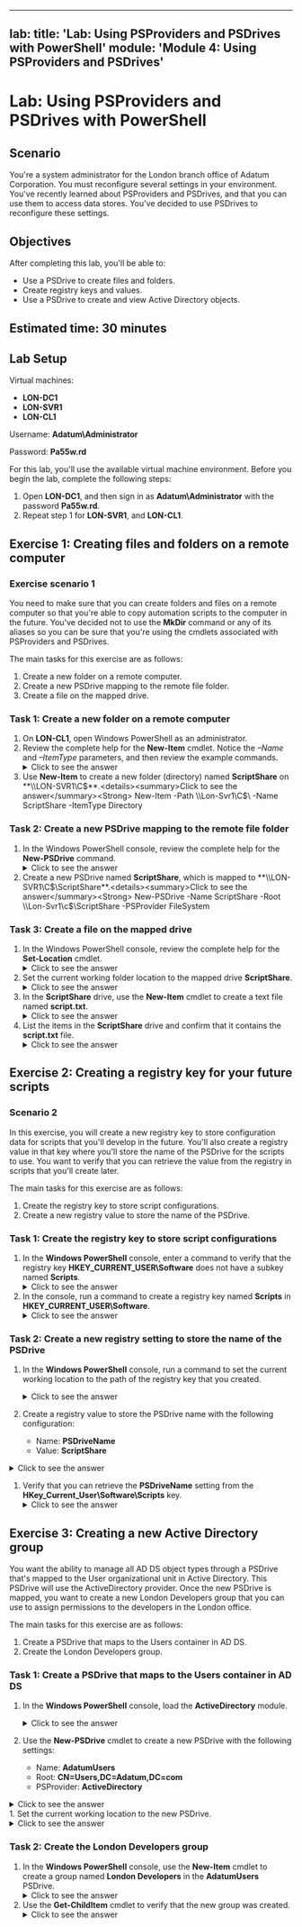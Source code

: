<!-- <details><summary>Click to see the answer</summary><Strong> REPLACEME </Strong></details> -->

---
lab:
    title: 'Lab: Using PSProviders and PSDrives with PowerShell'
    module: 'Module 4: Using PSProviders and PSDrives'
---

# Lab: Using PSProviders and PSDrives with PowerShell

## Scenario

You're a system administrator for the London branch office of Adatum Corporation. You must reconfigure several settings in your environment. You've recently learned about PSProviders and PSDrives, and that you can use them to access data stores. You've decided to use PSDrives to reconfigure these settings.

## Objectives

After completing this lab, you'll be able to:

- Use a PSDrive to create files and folders.
- Create registry keys and values.
- Use a PSDrive to create and view Active Directory objects.

## Estimated time: 30 minutes

## Lab Setup

Virtual machines:

- **LON-DC1**
- **LON-SVR1**
- **LON-CL1**

Username: **Adatum\\Administrator**

Password: **Pa55w.rd**

For this lab, you'll use the available virtual machine environment. Before you begin the lab, complete the following steps:

1. Open **LON-DC1**, and then sign in as **Adatum\\Administrator** with the password **Pa55w.rd**.
1. Repeat step 1 for **LON-SVR1**, and **LON-CL1**.

## Exercise 1: Creating files and folders on a remote computer

### Exercise scenario 1

You need to make sure that you can create folders and files on a remote computer so that you're able to copy automation scripts to the computer in the future. You've decided not to use the **MkDir** command or any of its aliases so you can be sure that you're using the cmdlets associated with PSProviders and PSDrives.

The main tasks for this exercise are as follows:

1. Create a new folder on a remote computer.
1. Create a new PSDrive mapping to the remote file folder.
1. Create a file on the mapped drive.

### Task 1: Create a new folder on a remote computer

1. On **LON-CL1**, open Windows PowerShell as an administrator.
1. Review the complete help for the **New-Item** cmdlet. Notice the *–Name* and *–ItemType* parameters, and then review the example commands. <details><summary>Click to see the answer</summary><Strong> Get-Help New-Item -ShowWindow </Strong></details>
1. Use **New-Item** to create a new folder (directory) named **ScriptShare** on **\\\LON-SVR1\C$**.<details><summary>Click to see the answer</summary><Strong> New-Item -Path \\Lon-Svr1\C$\ -Name ScriptShare -ItemType Directory </Strong></details>

### Task 2: Create a new PSDrive mapping to the remote file folder

1. In the Windows PowerShell console, review the complete help for the **New-PSDrive** command.<details><summary>Click to see the answer</summary><Strong> Get-Help New-PSDrive -ShowWindow </Strong></details>
1. Create a new PSDrive named **ScriptShare**, which is mapped to **\\\LON-SVR1\C$\ScriptShare**.<details><summary>Click to see the answer</summary><Strong> New-PSDrive -Name ScriptShare -Root \\Lon-Svr1\c$\ScriptShare -PSProvider FileSystem </Strong></details>

### Task 3: Create a file on the mapped drive

1. In the Windows PowerShell console, review the complete help for the **Set-Location** cmdlet.<details><summary>Click to see the answer</summary><Strong> Get-Help Set-Location -ShowWindow </Strong></details>
1. Set the current working folder location to the mapped drive **ScriptShare**.<details><summary>Click to see the answer</summary><Strong> Set-Location ScriptShare: </Strong></details>
1. In the **ScriptShare** drive, use the **New-Item** cmdlet to create a text file named **script.txt**.<details><summary>Click to see the answer</summary><Strong> New-Item script.txt </Strong></details>
1. List the items in the **ScriptShare** drive and confirm that it contains the **script.txt** file.<details><summary>Click to see the answer</summary><Strong> Get-ChildItem </Strong></details>

## Exercise 2: Creating a registry key for your future scripts

### Scenario 2

In this exercise, you will create a new registry key to store configuration data for scripts that you'll develop in the future. You'll also create a registry value in that key where you'll store the name of the PSDrive for the scripts to use. You want to verify that you can retrieve the value from the registry in scripts that you'll create later.

The main tasks for this exercise are as follows:

1. Create the registry key to store script configurations.
1. Create a new registry value to store the name of the PSDrive.

### Task 1: Create the registry key to store script configurations

1. In the **Windows PowerShell** console, enter a command to verify that the registry key **HKEY_CURRENT_USER\Software** does not have a subkey named **Scripts**.<details><summary>Click to see the answer</summary><Strong> Get-ChildItem -Path HKCU:\Software </Strong></details>
1. In the console, run a command to create a registry key named **Scripts** in **HKEY_CURRENT_USER\Software**.<details><summary>Click to see the answer</summary><Strong> New-Item -Path HKCU:\Software -Name Scripts </Strong></details>

### Task 2: Create a new registry setting to store the name of the PSDrive

1. In the **Windows PowerShell** console, run a command to set the current working location to the path of the registry key that you created.<details><summary>Click to see the answer</summary><Strong> Set-Location HKCU:\Software\Scripts </Strong></details>
1. Create a registry value to store the PSDrive name with the following configuration:

   - Name: **PSDriveName**
   - Value: **ScriptShare**
<details><summary>Click to see the answer</summary><Strong> New-ItemProperty -Path HKCU:\Software\Scripts -Name "PSDriveName" -Value "ScriptShare" </Strong></details>

1. Verify that you can retrieve the **PSDriveName** setting from the **HKey_Current_User\Software\Scripts** key.<details><summary>Click to see the answer</summary><Strong> Get-ItemProperty . -Name PSDriveName </Strong></details>

## Exercise 3: Creating a new Active Directory group

You want the ability to manage all AD DS object types through a PSDrive that's mapped to the User organizational unit in Active Directory. This PSDrive will use the ActiveDirectory provider. Once the new PSDrive is mapped, you want to create a new London Developers group that you can use to assign permissions to the developers in the London office.

The main tasks for this exercise are as follows:

1. Create a PSDrive that maps to the Users container in AD DS.
1. Create the London Developers group.

### Task 1: Create a PSDrive that maps to the Users container in AD DS

1. In the **Windows PowerShell** console, load the **ActiveDirectory** module.<details><summary>Click to see the answer</summary><Strong> Import-Module ActiveDirectory </Strong></details>
1. Use the **New-PSDrive** cmdlet to create a new PSDrive with the following settings:

   - Name: **AdatumUsers**
   - Root: **CN=Users,DC=Adatum,DC=com**
   - PSProvider: **ActiveDirectory**
<details><summary>Click to see the answer</summary><Strong> New-PSDrive -Name AdatumUsers -Root "CN=Users,DC=Adatum,DC=com" -PSProvider ActiveDirectory </Strong></details>
1. Set the current working location to the new PSDrive.<details><summary>Click to see the answer</summary><Strong> Set-Location AdatumUsers: </Strong></details>

### Task 2: Create the London Developers group

1. In the **Windows PowerShell** console, use the **New-Item** cmdlet to create a group named **London Developers** in the **AdatumUsers** PSDrive.<details><summary>Click to see the answer</summary><Strong> New-Item -ItemType group -Path . -Name "CN=London Developers" </Strong></details>
1. Use the **Get-ChildItem** cmdlet to verify that the new group was created.<details><summary>Click to see the answer</summary><Strong> Get-ChildItem </Strong></details>
